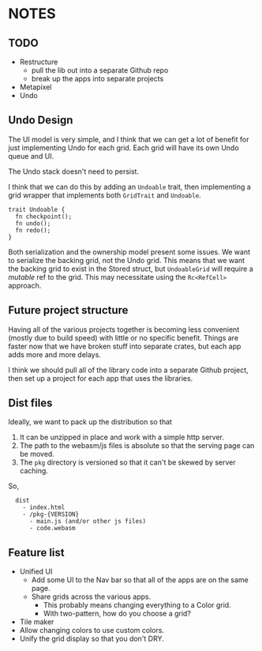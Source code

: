 # NOTES

## TODO

* Restructure
  * pull the lib out into a separate Github repo
  * break up the apps into separate projects
* Metapixel
* Undo

## Undo Design

The UI model is very simple, and I think that we can get a lot of benefit for just implementing Undo for each grid. Each grid will have its own Undo queue and UI.

The Undo stack doesn't need to persist.

I think that we can do this by adding an `Undoable` trait, then implementing a grid wrapper that implements both `GridTrait` and `Undoable`.

```
trait Undoable {
  fn checkpoint();
  fn undo();
  fn redo();
}
```

Both serialization and the ownership model present some issues. We want to serialize the backing grid, not the Undo grid. This means that we want the backing grid to exist in the Stored struct, but `UndoableGrid` will require a _mutable_ ref to the grid. This may necessitate using the `Rc<RefCell>` approach. 


## Future project structure

Having all of the various projects together is becoming less convenient (mostly due to build speed) with little or no specific benefit. Things are faster now that we have broken stuff into separate crates, but each app adds more and more delays.

I think we should pull all of the library code into a separate Github project, then set up a project for each app that uses the libraries.


## Dist files

Ideally, we want to pack up the distribution so that

1. It can be unzipped in place and work with a simple http server.
2. The path to the webasm/js files is absolute so that the serving page can be moved.
3. The `pkg` directory is versioned so that it can't be skewed by server caching.

So,

```
  dist
    - index.html
    - /pkg-{VERSION}
      - main.js (and/or other js files)
      - code.webasm
```

## Feature list

* Unified UI
  * Add some UI to the Nav bar so that all of the apps are on the same page.
  * Share grids across the various apps.
    * This probably means changing everything to a Color grid.
    * With two-pattern, how do you choose a grid?
* Tile maker
* Allow changing colors to use custom colors.
* Unify the grid display so that you don't DRY.
